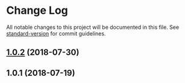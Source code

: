 # Change Log

All notable changes to this project will be documented in this file. See [standard-version](https://github.com/conventional-changelog/standard-version) for commit guidelines.

<a name="1.0.2"></a>
## [1.0.2](https://github.com/syseleven/markdownlint-rules-grav-pages/compare/v1.0.1...v1.0.2) (2018-07-30)



<a name="1.0.1"></a>
## 1.0.1 (2018-07-19)
